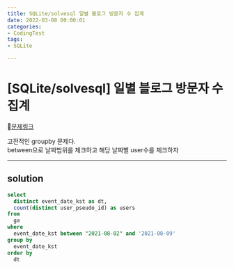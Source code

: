 ```yaml
---
title: SQLite/solvesql 일별 블로그 방문자 수 집계
date: 2022-03-08 00:00:01
categories:
- CodingTest
tags:
- SQLite

---
```


# [SQLite/solvesql] 일별 블로그 방문자 수 집계

📌[문제링크](https://solvesql.com/problems/blog-counter/) 

고전적인 groupby 문제다. <br> between으로 날짜범위를 체크하고 해당 날짜별 user수를 체크하자


---

## solution
```sql
select
  distinct event_date_kst as dt,
  count(distinct user_pseudo_id) as users
from
  ga
where
  event_date_kst between "2021-08-02" and '2021-08-09'
group by
  event_date_kst
order by
  dt

```
